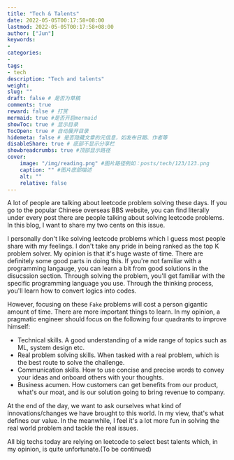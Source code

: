 ```yaml
---
title: "Tech & Talents"
date: 2022-05-05T00:17:58+08:00
lastmod: 2022-05-05T00:17:58+08:00
author: ["Jun"]
keywords: 
- 
categories: 
- 
tags: 
- tech
description: "Tech and talents"
weight:
slug: ""
draft: false # 是否为草稿
comments: true
reward: false # 打赏
mermaid: true #是否开启mermaid
showToc: true # 显示目录
TocOpen: true # 自动展开目录
hidemeta: false # 是否隐藏文章的元信息，如发布日期、作者等
disableShare: true # 底部不显示分享栏
showbreadcrumbs: true #顶部显示路径
cover:
    image: "/img/reading.png" #图片路径例如：posts/tech/123/123.png
    caption: "" #图片底部描述
    alt: ""
    relative: false
---
```

A lot of people are talking about leetcode problem solving these days. If you go to the popular Chinese overseas BBS website, you can find literally under every post there are people talking about solving leetcode problems. In this blog, I want to share my two cents on this issue.

I personally don't like solving leetcode problems which I guess most people share with my feelings. I don't take any pride in being ranked as the top K problem solver. My opinion is that it's huge waste of time. There are definitely some good parts in doing this. If you're not familiar with a programming langauge, you can learn a bit from good solutions in the disucssion section. Through solving the problem, you'll get familiar with the specific programming language you use. Through the thinking process, you'll learn how to convert logics into codes.

However, focusing on these `Fake` problems will cost a person gigantic amount of time. There are more important things to learn. In my opinion, a pragmatic engineer should focus on the following four quadrants to improve himself:
- Technical skills. A good understanding of a wide range of topics such as ML, system design etc.
- Real problem solving skills. When tasked with a real problem, which is the best route to solve the challenge.
- Communication skills. How to use concise and precise words to convey your ideas and onboard others with your thoughts.
- Business acumen. How customers can get benefits from our product, what's our moat, and is our solution going to bring revenue to company.

At the end of the day, we want to ask ourselves what kind of innovations/changes we have brought to this world. In my view, that's what defines our value. In the meanwhile, I feel it's a lot more fun in solving the real world problem and tackle the real issues.


All big techs today are relying on leetcode to select best talents which, in my opinion, is quite unfortunate.(To be continued)
